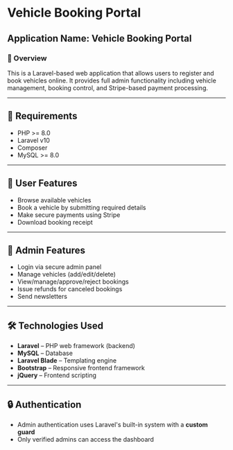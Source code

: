 # Vehicle Booking Portal

## Application Name: Vehicle Booking Portal

### 🚗 Overview

This is a Laravel-based web application that allows users to register and book vehicles online. It provides full admin functionality including vehicle management, booking control, and Stripe-based payment processing.

---

## 🔧 Requirements

- PHP >= 8.0
- Laravel v10
- Composer
- MySQL >= 8.0

---

## 👤 User Features

- Browse available vehicles
- Book a vehicle by submitting required details
- Make secure payments using Stripe
- Download booking receipt

---

## 🔐 Admin Features

- Login via secure admin panel
- Manage vehicles (add/edit/delete)
- View/manage/approve/reject bookings
- Issue refunds for canceled bookings
- Send newsletters

---

## 🛠️ Technologies Used

- **Laravel** – PHP web framework (backend)
- **MySQL** – Database
- **Laravel Blade** – Templating engine
- **Bootstrap** – Responsive frontend framework
- **jQuery** – Frontend scripting

---

## 🔒 Authentication

- Admin authentication uses Laravel's built-in system with a **custom guard**
- Only verified admins can access the dashboard
